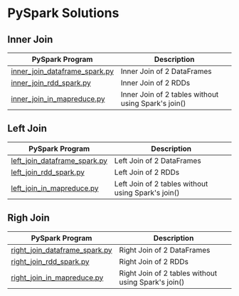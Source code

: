 # PySpark Solutions


## Inner Join

|PySpark Program |Description|
|--------|-----------|
| [inner_join_dataframe_spark.py](./inner_join_dataframe_spark.py) | Inner Join of 2 DataFrames |
| [inner_join_rdd_spark.py](./inner_join_rdd_spark.py) | Inner Join of 2 RDDs |
| [inner_join_in_mapreduce.py](./inner_join_in_mapreduce.py) | Inner Join of 2 tables without using Spark's join() |



## Left Join

|PySpark Program |Description|
|--------|-----------|
| [left_join_dataframe_spark.py](./left_join_dataframe_spark.py) | Left Join of 2 DataFrames |
| [left_join_rdd_spark.py](./left_join_rdd_spark.py) | Left Join of 2 RDDs |
| [left_join_in_mapreduce.py](./left_join_in_mapreduce.py) | Left Join of 2 tables without using Spark's join() |


## Righ Join

|PySpark Program |Description|
|--------|-----------|
| [right_join_dataframe_spark.py](./right_join_dataframe_spark.py) | Right Join of 2 DataFrames |
| [right_join_rdd_spark.py](./right_join_rdd_spark.py) | Right Join of 2 RDDs |
| [right_join_in_mapreduce.py](./right_join_in_mapreduce.py) | Right Join of 2 tables without using Spark's join() |